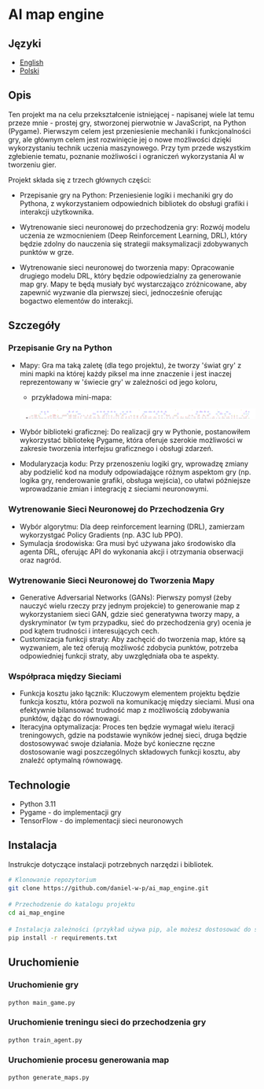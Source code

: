 # AI map engine

## Języki

- [English](README_EN.md)
- [Polski](README.md)

## Opis

Ten projekt ma na celu przekształcenie istniejącej - napisanej wiele lat temu przeze mnie - prostej gry, stworzonej pierwotnie w JavaScript, na Python (Pygame). 
Pierwszym celem jest przeniesienie mechaniki i funkcjonalności gry, ale głównym celem jest rozwinięcie jej o nowe możliwości 
dzięki wykorzystaniu technik uczenia maszynowego. Przy tym przede wszystkim zgłebienie tematu, poznanie możliwości i ograniczeń wykorzystania AI w tworzeniu gier.

Projekt składa się z trzech głównych części:

- Przepisanie gry na Python: Przeniesienie logiki i mechaniki gry do Pythona, z wykorzystaniem odpowiednich bibliotek do obsługi grafiki i interakcji użytkownika.

- Wytrenowanie sieci neuronowej do przechodzenia gry: Rozwój modelu uczenia ze wzmocnieniem (Deep Reinforcement Learning, DRL), który będzie zdolny do nauczenia się strategii maksymalizacji zdobywanych punktów w grze.

- Wytrenowanie sieci neuronowej do tworzenia mapy: Opracowanie drugiego modelu DRL, który będzie odpowiedzialny za generowanie map gry. Mapy te będą musiały być wystarczająco zróżnicowane, aby zapewnić wyzwanie dla pierwszej sieci, jednocześnie oferując bogactwo elementów do interakcji.

## Szczegóły

### Przepisanie Gry na Python
- Mapy: Gra ma taką zaletę (dla tego projektu), że tworzy 'świat gry' z mini mapki na której każdy piksel ma inne znaczenie i jest inaczej reprezentowany w 'świecie gry' w zależności od jego koloru, 
  - przykładowa mini-mapa:
  
  ![Przykładowa mini mapa do budowy świata gry](media/img/map.png)
- Wybór biblioteki graficznej: Do realizacji gry w Pythonie, postanowiłem wykorzystać bibliotekę Pygame, która oferuje szerokie możliwości w zakresie tworzenia interfejsu graficznego i obsługi zdarzeń.
- Modularyzacja kodu: Przy przenoszeniu logiki gry, wprowadzę zmiany aby podzielić kod na moduły odpowiadające różnym aspektom gry (np. logika gry, renderowanie grafiki, obsługa wejścia), 
co ułatwi późniejsze wprowadzanie zmian i integrację z sieciami neuronowymi.

### Wytrenowanie Sieci Neuronowej do Przechodzenia Gry
- Wybór algorytmu: Dla deep reinforcement learning (DRL), zamierzam wykorzystgać Policy Gradients (np. A3C lub PPO).
- Symulacja środowiska: Gra musi być używana jako środowisko dla agenta DRL, oferując API do wykonania akcji i otrzymania obserwacji oraz nagród.

### Wytrenowanie Sieci Neuronowej do Tworzenia Mapy
- Generative Adversarial Networks (GANs): Pierwszy pomysł (żeby nauczyć wielu rzeczy przy jednym projekcie) to generowanie map z wykorzystaniem sieci GAN, gdzie sieć generatywna tworzy mapy, a dyskryminator (w tym przypadku, sieć do przechodzenia gry) ocenia je pod kątem trudności i interesujących cech.
- Customizacja funkcji straty: Aby zachęcić do tworzenia map, które są wyzwaniem, ale też oferują możliwość zdobycia punktów, potrzeba odpowiedniej funkcji straty, aby uwzględniała oba te aspekty.

### Współpraca między Sieciami
- Funkcja kosztu jako łącznik: Kluczowym elementem projektu będzie funkcja kosztu, która pozwoli na komunikację między sieciami. Musi ona efektywnie bilansować trudność map z możliwością zdobywania punktów, dążąc do równowagi.
- Iteracyjna optymalizacja: Proces ten będzie wymagał wielu iteracji treningowych, gdzie na podstawie wyników jednej sieci, druga będzie dostosowywać swoje działania. Może być konieczne ręczne dostosowanie wagi poszczególnych składowych funkcji kosztu, aby znaleźć optymalną równowagę.


## Technologie

- Python 3.11
- Pygame - do implementacji gry
- TensorFlow - do implementacji sieci neuronowych

## Instalacja

Instrukcje dotyczące instalacji potrzebnych narzędzi i bibliotek.

```bash
# Klonowanie repozytorium
git clone https://github.com/daniel-w-p/ai_map_engine.git

# Przechodzenie do katalogu projektu
cd ai_map_engine

# Instalacja zależności (przykład używa pip, ale możesz dostosować do swoich potrzeb)
pip install -r requirements.txt
```

## Uruchomienie

### Uruchomienie gry
```python main_game.py```

### Uruchomienie treningu sieci do przechodzenia gry
```python train_agent.py```

### Uruchomienie procesu generowania map
```python generate_maps.py```